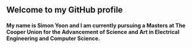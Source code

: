 ## Welcome to my GitHub profile 

#### My name is Simon Yoon and I am currently pursuing a Masters at The Cooper Union for the Advancement of Science and Art in Electrical Engineering and Computer Science. 

